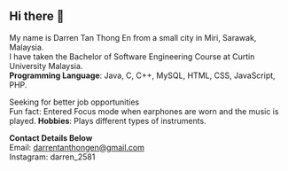 ## Hi there 👋
My name is Darren Tan Thong En from a small city in Miri, Sarawak, Malaysia.
<br/>
I have taken the Bachelor of Software Engineering Course at Curtin University Malaysia.
<br/>
**Programming Language**: Java, C, C++, MySQL, HTML, CSS, JavaScript, PHP.

Seeking for better job opportunities
<br/>
Fun fact: Entered Focus mode when earphones are worn and the music is played.
**Hobbies**: Plays different types of instruments.


**Contact Details Below**
<br/>
Email: darrentanthongen@gmail.com
<br/>
Instagram: darren_2581
